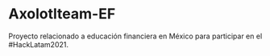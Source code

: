 # Axolotlteam-EF
Proyecto relacionado a educación financiera en México para participar en el #HackLatam2021.

